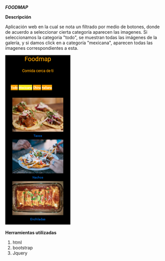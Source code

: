 
***FOODMAP***

**Descripción**


Aplicación web en la cual se nota un filtrado por medio de botones, donde de acuerdo a seleccionar cierta categoría
aparecen las imagenes.
Si seleccionamos la categoria "todo", se muestran todas las imágenes de la galería, y si damos click
en a categoría "mexicana", aparecen todas las imagenes correspondientes a esta.

![foodmap](assets/images/foodmap.png)

**Herramientas utilizadas**

1. html
2. bootstrap
3. Jquery

